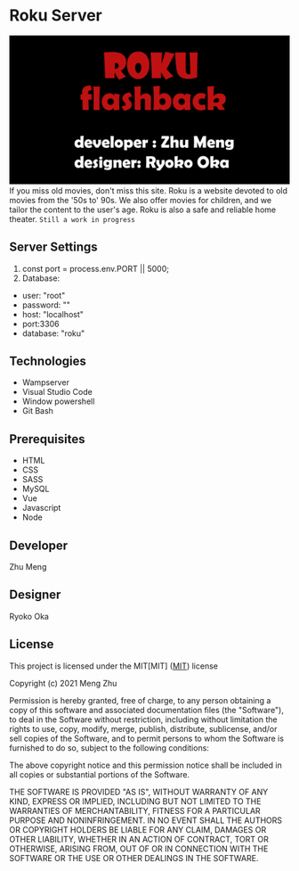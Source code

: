 # Roku Server
![header image](images/readme.jpg "roku team")<br>
If you miss old movies, don't miss this site. Roku is a website devoted to old movies from the '50s to' 90s. We also offer movies for children, and we tailor the content to the user's age. Roku is also a safe and reliable home theater.
`Still a work in progress`  <br>

## Server Settings
1.  const port = process.env.PORT || 5000;  <br>
2.  Database: <br>
* user: "root"
* password: "" 
* host: "localhost"
* port:3306
* database: "roku"


## Technologies
* Wampserver
* Visual Studio Code
* Window powershell
* Git Bash

## Prerequisites
* HTML
* CSS
* SASS
* MySQL
* Vue
* Javascript
* Node



## Developer
Zhu Meng
## Designer
Ryoko Oka

## License
 
This project is licensed under the MIT[MIT]
([MIT](https://choosealicense.com/licenses/mit/)) license

Copyright (c) 2021 Meng Zhu

Permission is hereby granted, free of charge, to any person obtaining a copy of this software and associated documentation files (the "Software"), to deal in the Software without restriction, including without limitation the rights to use, copy, modify, merge, publish, distribute, sublicense, and/or sell copies of the Software, and to permit persons to whom the Software is furnished to do so, subject to the following conditions:

The above copyright notice and this permission notice shall be included in all copies or substantial portions of the Software.

THE SOFTWARE IS PROVIDED "AS IS", WITHOUT WARRANTY OF ANY KIND, EXPRESS OR IMPLIED, INCLUDING BUT NOT LIMITED TO THE WARRANTIES OF MERCHANTABILITY, FITNESS FOR A PARTICULAR PURPOSE AND NONINFRINGEMENT. IN NO EVENT SHALL THE AUTHORS OR COPYRIGHT HOLDERS BE LIABLE FOR ANY CLAIM, DAMAGES OR OTHER LIABILITY, WHETHER IN AN ACTION OF CONTRACT, TORT OR OTHERWISE, ARISING FROM, OUT OF OR IN CONNECTION WITH THE SOFTWARE OR THE USE OR OTHER DEALINGS IN THE SOFTWARE.




